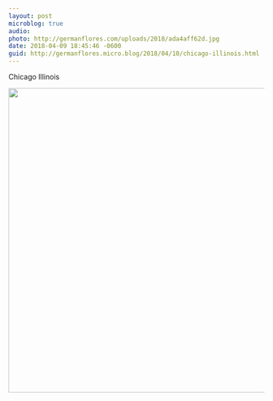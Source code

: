 ```yaml
---
layout: post
microblog: true
audio: 
photo: http://germanflores.com/uploads/2018/ada4aff62d.jpg
date: 2018-04-09 18:45:46 -0600
guid: http://germanflores.micro.blog/2018/04/10/chicago-illinois.html
---
```

Chicago Illinois 

<img src="http://germanflores.com/uploads/2018/ada4aff62d.jpg" width="600" height="600" />
